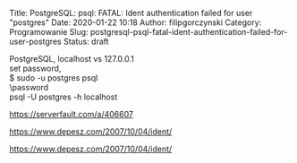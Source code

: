 Title: PostgreSQL: psql: FATAL:  Ident authentication failed for user "postgres"
Date: 2020-01-22 10:18
Author: filipgorczynski
Category: Programowanie
Slug: postgresql-psql-fatal-ident-authentication-failed-for-user-postgres
Status: draft

PostgreSQL, localhost vs 127.0.0.1  
set password,  
\$ sudo -u postgres psql  
\\password  
psql -U postgres -h localhost

https://serverfault.com/a/406607

https://www.depesz.com/2007/10/04/ident/

https://www.depesz.com/2007/10/04/ident/
